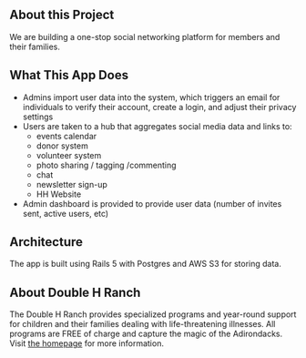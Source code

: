 ## About this Project

We are building a one-stop social networking platform for members and their
families.

## What This App Does

* Admins import user data into the system, which triggers an email for
  individuals to verify their account, create a login, and adjust their privacy
  settings
* Users are taken to a hub that aggregates social media data and links to:
  * events calendar
  * donor system
  * volunteer system
  * photo sharing / tagging /commenting
  * chat
  * newsletter sign-up
  * HH Website
* Admin dashboard is provided to provide user data (number of invites sent,
  active users, etc)

## Architecture

The app is built using Rails 5 with Postgres and AWS S3 for storing data.

## About Double H Ranch

The Double H Ranch provides specialized programs and year-round support for
children and their families dealing with life-threatening illnesses. All
programs are FREE of charge and capture the magic of the Adirondacks. Visit [the
homepage](https://www.doublehranch.org/) for more information.

